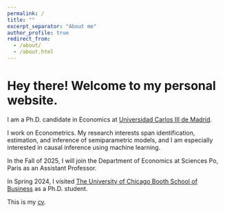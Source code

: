 ```yaml
---
permalink: /
title: ""
excerpt_separator: "About me"
author_profile: true
redirect_from: 
  - /about/
  - /about.html
---
```


Hey there! Welcome to my personal website.  
====

I am a Ph.D. candidate in Economics at [Universidad Carlos III de Madrid](http://economics.uc3m.es/). 

I work on Econometrics. My research interests span identification, estimation, and inference of semiparametric models, and I am especially interested in causal inference using machine learning.

In the Fall of 2025, I will join the Department of Economics at Sciences Po, Paris as an Assistant Professor. 

In Spring 2024, I visited [The University of Chicago Booth School of Business](https://www.chicagobooth.edu/) as a Ph.D. student.

This is my [cv](http://argafacu.github.io/files/cvFacundoArganaraz.pdf).
